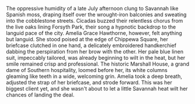 The oppressive humidity of a late July afternoon clung to Savannah like Spanish moss, draping itself over the wrought-iron balconies and sweating into the cobblestone streets.  Cicadas buzzed their relentless chorus from the live oaks lining Forsyth Park, their song a hypnotic backdrop to the languid pace of the city.  Amelia Grace Hawthorne, however, felt anything but languid.  She stood poised at the edge of Chippewa Square, her briefcase clutched in one hand, a delicately embroidered handkerchief dabbing the perspiration from her brow with the other.  Her pale blue linen suit, impeccably tailored, was already beginning to wilt in the heat, but her smile remained crisp and professional.  The historic Marshall House, a grand dame of Southern hospitality, loomed before her, its white columns gleaming like teeth in a wide, welcoming grin.  Amelia took a deep breath, adjusted the strap of her briefcase, and strode forward.  This was her biggest client yet, and she wasn't about to let a little Savannah heat wilt her chances of landing the deal.
